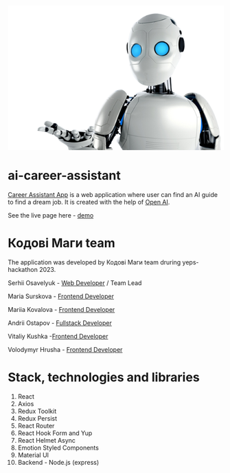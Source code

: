 ![](.gitbook/assets/ai.png)

# ai-career-assistant

[Career Assistant App](https://mariia-kovalova.github.io/ai-career-assistant/)
is a web application where user can find an AI guide to find a dream job. It is
created with the help of [Open AI](https://openai.com/).

See the live page here -
[demo](https://mariia-kovalova.github.io/ai-career-assistant/)

# Кодові Маги team

The application was developed by Кодові Маги team druring yeps-hackathon 2023.

Serhii Osavelyuk - [Web Developer](https://www.linkedin.com/in/serhii-osavelyuk)
/ Team Lead

Maria Surskova - [Frontend Developer](https://www.linkedin.com/in/savimasima)

Mariia Kovalova -
[Frontend Developer](https://www.linkedin.com/in/mariia-kova-lova/)

Andrii Ostapov -
[Fullstack Developer](https://www.linkedin.com/in/andrii-ostapov/)

Vitaliy Kushka -[Frontend Developer](https://www.linkedin.com/in/vitaliykushka)

Volodymyr Hrusha -
[Frontend Developer](http://linkedin.com/in/володимир-груша-49547b27b)

# Stack, technologies and libraries

1. React
2. Axios
3. Redux Toolkit
4. Redux Persist
5. React Router
6. React Hook Form and Yup
7. React Helmet Async
8. Emotion Styled Components
9. Material UI
10. Backend - Node.js (express)
